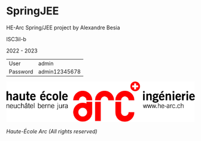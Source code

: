 # SpringJEE
HE-Arc Spring/JEE project by Alexandre Besia

ISC3il-b

2022 - 2023

| | |
| --- | --- |
|User | admin |
|Password | admin12345678 |

![logo_HE_ARC](logo_HEArc.png)

*Haute-École Arc (All rights reserved)*